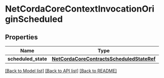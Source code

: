 # NetCordaCoreContextInvocationOriginScheduled

## Properties
Name | Type | Description | Notes
------------ | ------------- | ------------- | -------------
**scheduled_state** | [**NetCordaCoreContractsScheduledStateRef**](NetCordaCoreContractsScheduledStateRef.md) |  | [optional] 

[[Back to Model list]](../README.md#documentation-for-models) [[Back to API list]](../README.md#documentation-for-api-endpoints) [[Back to README]](../README.md)


